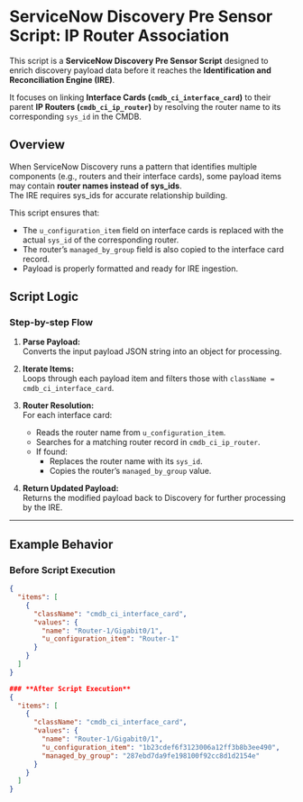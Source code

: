# ServiceNow Discovery Pre Sensor Script: IP Router Association

This script is a **ServiceNow Discovery Pre Sensor Script** designed to enrich discovery payload data before it reaches the **Identification and Reconciliation Engine (IRE)**.  

It focuses on linking **Interface Cards (`cmdb_ci_interface_card`)** to their parent **IP Routers (`cmdb_ci_ip_router`)** by resolving the router name to its corresponding `sys_id` in the CMDB.


## Overview

When ServiceNow Discovery runs a pattern that identifies multiple components (e.g., routers and their interface cards), some payload items may contain **router names instead of sys_ids**.  
The IRE requires sys_ids for accurate relationship building.  

This script ensures that:
- The `u_configuration_item` field on interface cards is replaced with the actual `sys_id` of the corresponding router.
- The router’s `managed_by_group` field is also copied to the interface card record.
- Payload is properly formatted and ready for IRE ingestion.

##  Script Logic

### Step-by-step Flow
1. **Parse Payload:**  
   Converts the input payload JSON string into an object for processing.

2. **Iterate Items:**  
   Loops through each payload item and filters those with `className = cmdb_ci_interface_card`.

3. **Router Resolution:**  
   For each interface card:
   - Reads the router name from `u_configuration_item`.
   - Searches for a matching router record in `cmdb_ci_ip_router`.
   - If found:
     - Replaces the router name with its `sys_id`.
     - Copies the router’s `managed_by_group` value.

4. **Return Updated Payload:**  
   Returns the modified payload back to Discovery for further processing by the IRE.

---

##  Example Behavior

### **Before Script Execution**
```json
{
  "items": [
    {
      "className": "cmdb_ci_interface_card",
      "values": {
        "name": "Router-1/Gigabit0/1",
        "u_configuration_item": "Router-1"
      }
    }
  ]
}

### **After Script Execution**
{
  "items": [
    {
      "className": "cmdb_ci_interface_card",
      "values": {
        "name": "Router-1/Gigabit0/1",
        "u_configuration_item": "1b23cdef6f3123006a12ff3b8b3ee490",
        "managed_by_group": "287ebd7da9fe198100f92cc8d1d2154e"
      }
    }
  ]
}

